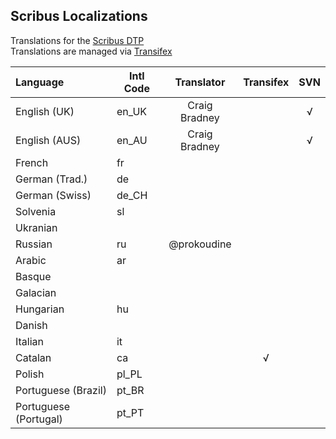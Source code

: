 ## Scribus Localizations

Translations for the [Scribus DTP](https://github.com/scribusproject/scribus)  
Translations are managed via [Transifex](https://www.transifex.com/projects/p/scribus)


| Language              |  Intl Code    | Translator              | Transifex | SVN |      
|:----------------------|---------------|:-----------------------:|:---------:|:---:|
| English (UK)          |en_UK          | Craig Bradney           |           |  √  |
| English (AUS)         |en_AU          | Craig Bradney           |           |  √  |
| French                |fr             |                         |           |     |
| German (Trad.)        |de             |                         |           |     |
| German (Swiss)        |de_CH          |                         |           |     |
| Solvenia              |sl             |                         |           |     |
| Ukranian              |               |                         |           |     |
| Russian               |ru             | @prokoudine             |           |     |
| Arabic                |ar|                         |           |     |
| Basque                |               |                         |           |     |
| Galacian              |               |                         |           |     |
| Hungarian             |hu             |                         |           |     |
| Danish                |               |                         |           |     |
| Italian               |it|                         |           |     |
| Catalan               |ca             |                         |     √     |     |
| Polish                |pl_PL          |                         |           |     |
| Portuguese (Brazil)   |pt_BR|                         |           |     |
| Portuguese (Portugal) |pt_PT|                         |           |     |
